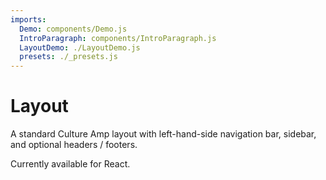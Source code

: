 ```yaml
---
imports:
  Demo: components/Demo.js
  IntroParagraph: components/IntroParagraph.js
  LayoutDemo: ./LayoutDemo.js
  presets: ./_presets.js
---
```


# Layout

<IntroParagraph>

A standard Culture Amp layout with left-hand-side navigation bar, sidebar, and optional headers / footers.

Currently available for React.

</IntroParagraph>

<Demo component={LayoutDemo} presets={presets} />
